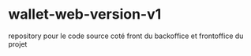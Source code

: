 # wallet-web-version-v1
repository pour le code source coté front du backoffice et frontoffice du projet
